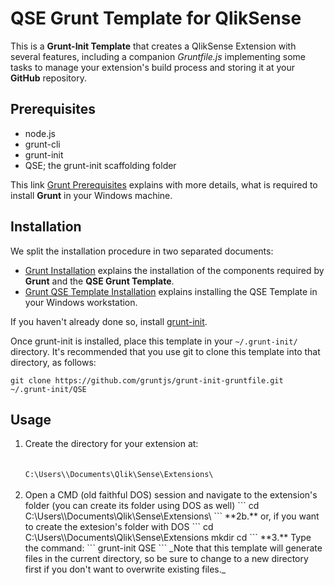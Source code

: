 # QSE Grunt Template for QlikSense

This is a **Grunt-Init Template** that creates a QlikSense Extension with several features, including a companion *Gruntfile.js* implementing some tasks to manage your extension's build process and storing it at your **GitHub** repository.

## Prerequisites

* node.js
* grunt-cli
* grunt-init
* QSE; the grunt-init scaffolding folder

This link [Grunt Prerequisites](docs/Grunt-Prerequisites.md) explains with more details, what is required to install **Grunt** in your Windows machine.

## Installation

We split the installation procedure in two separated documents:

* [Grunt Installation](docs/Grunt-Installation.md) explains the installation of the components required by **Grunt** and the **QSE Grunt Template**.
* [Grunt QSE Template Installation](docs/Grunt-QSE-Template-Installation.md) explains installing the QSE Template in your Windows workstation.


If you haven't already done so, install [grunt-init](http://gruntjs.com/project-scaffolding "grunt-init").

Once grunt-init is installed, place this template in your `~/.grunt-init/` directory. It's recommended that you use git to clone this template into that directory, as follows:
```
git clone https://github.com/gruntjs/grunt-init-gruntfile.git ~/.grunt-init/QSE
```
## Usage
<ol>
<li> Create the directory for your extension at:<br><br>
<code>
C:\Users\<user-login>\Documents\Qlik\Sense\Extensions\<Extension_Name>
</code></li><br>

<li> Open a CMD (old faithful DOS) session and navigate to the extension's folder (you can create its folder using DOS as well)
```
cd C:\Users\<user-login>\Documents\Qlik\Sense\Extensions\<Extension_Name>
```
**2b.** or, if you want to create the extesion's folder with DOS
```
cd C:\Users\<user-login>\Documents\Qlik\Sense\Extensions
mkdir <Extension_Name>
cd <Extension_Name>
```
**3.** Type the command:
```
grunt-init QSE
```
_Note that this template will generate files in the current directory, so be sure to change to a new directory first if you don't want to overwrite existing files._
</ol>